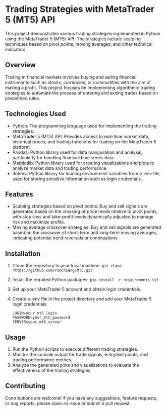 # Trading Strategies with MetaTrader 5 (MT5) API
This project demonstrates various trading strategies implemented in Python using the MetaTrader 5 (MT5) API. The strategies include scalping techniques based on pivot points, moving averages, and other technical indicators.

## Overview
Trading in financial markets involves buying and selling financial instruments such as stocks, currencies, or commodities with the aim of making a profit. This project focuses on implementing algorithmic trading strategies to automate the process of entering and exiting trades based on predefined rules.

## Technologies Used
- Python: The programming language used for implementing the trading strategies.
- MetaTrader 5 (MT5) API: Provides access to real-time market data, historical prices, and trading functions for trading on the MetaTrader 5 platform.
- Pandas: Python library used for data manipulation and analysis, particularly for handling financial time series data.
- Matplotlib: Python library used for creating visualizations and plots to analyze market data and trading performance.
- dotenv: Python library for loading environment variables from a .env file, used for storing sensitive information such as login credentials.

## Features
- Scalping strategies based on pivot points: Buy and sell signals are generated based on the crossing of price levels relative to pivot points, with stop-loss and take-profit levels dynamically adjusted to manage risk and maximize profits.
- Moving average crossover strategies: Buy and sell signals are generated based on the crossover of short-term and long-term moving averages, indicating potential trend reversals or continuations.
## Installation
1. Clone the repository to your local machine:
    ```git clone https://github.com/roochieng/MT5.git```
2. Install the required Python packages:
    ```pip install -r requirements.txt```
3. Set up your MetaTrader 5 account and obtain login credentials.

4. Create a .env file in the project directory and add your MetaTrader 5 login credentials:
    ```
    LOGIN=your_mt5_login
    PASSWORD=your_mt5_password
    SERVER=your_mt5_server
    ```

## Usage
1. Run the Python scripts to execute different trading strategies.
2. Monitor the console output for trade signals, entry/exit points, and trading performance metrics.
3. Analyze the generated plots and visualizations to evaluate the effectiveness of the trading strategies.

## Contributing
Contributions are welcome! If you have any suggestions, feature requests, or bug reports, please open an issue or submit a pull request.
